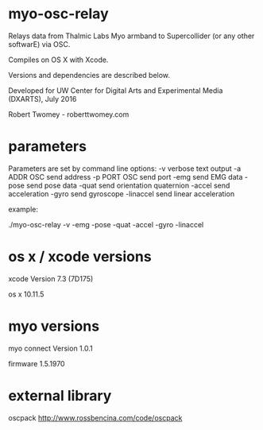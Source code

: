 # myo-osc-relay

Relays data from Thalmic Labs Myo armband to Supercollider (or any other softwarE) via OSC. 

Compiles on OS X with Xcode. 

Versions and dependencies are described below. 

Developed for UW Center for Digital Arts and Experimental Media (DXARTS), July 2016

Robert Twomey - roberttwomey.com

# parameters

Parameters are set by command line options: 
 -v verbose text output
 -a ADDR OSC send address
 -p PORT OSC send port
 -emg send EMG data
 -pose send pose data
 -quat send orientation quaternion
 -accel send acceleration
 -gyro send gyroscope
 -linaccel send linear acceleration

 example: 

 ./myo-osc-relay -v -emg -pose -quat -accel -gyro -linaccel

# os x / xcode versions

xcode Version 7.3 (7D175)

os x 10.11.5

# myo versions

myo connect Version 1.0.1

firmware 1.5.1970

# external library 

oscpack http://www.rossbencina.com/code/oscpack

